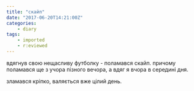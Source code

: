 ```yaml
---
title: "скайп"
date: "2017-06-20T14:21:00Z"
categories:
    - diary
tags:
    - imported
    - r:eviewed
---
```


вдягнув свою нещасливу футболку - поламався скайп. причому поламався ще з учора пізного вечора, а вдяг я вчора в середині дня.

зламався кріпко, валяється вже цілий день.

